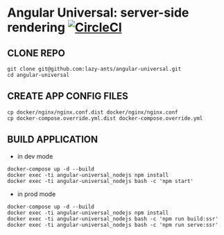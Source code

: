 # Angular Universal: server-side rendering [![CircleCI](https://circleci.com/gh/lazy-ants/angular-universal/tree/master.svg?style=svg)](https://circleci.com/gh/lazy-ants/angular-universal/tree/master)

## CLONE REPO

```
git clone git@github.com:lazy-ants/angular-universal.git
cd angular-universal
```

## CREATE APP CONFIG FILES

```
cp docker/nginx/nginx.conf.dist docker/nginx/nginx.conf
cp docker-compose.override.yml.dist docker-compose.override.yml
```

## BUILD APPLICATION

- in dev mode

```
docker-compose up -d --build
docker exec -ti angular-universal_nodejs npm install
docker exec -ti angular-universal_nodejs bash -c 'npm start'
```

- in prod mode

```
docker-compose up -d --build
docker exec -ti angular-universal_nodejs npm install
docker exec -ti angular-universal_nodejs bash -c 'npm run build:ssr'
docker exec -ti angular-universal_nodejs bash -c 'npm run serve:ssr'
```
